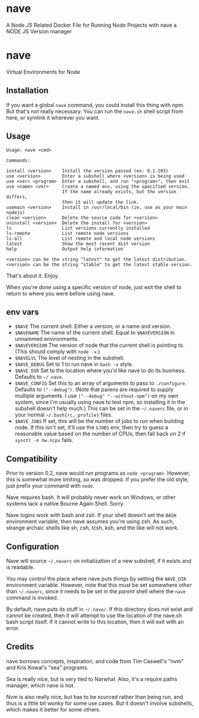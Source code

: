 nave
====

A Node.JS Related Docker File for Running Node Projects with nave a NODE.JS Version manager

# nave

Virtual Environments for Node

## Installation

If you want a global `nave` command, you could install this thing with npm.
But that's not really necessary.  You can run the `nave.sh` shell script
from here, or symlink it wherever you want.

## Usage

    Usage: nave <cmd>

    Commands:

    install <version>    Install the version passed (ex: 0.1.103)
    use <version>        Enter a subshell where <version> is being used
    use <ver> <program>  Enter a subshell, and run "<program>", then exit
    use <name> <ver>     Create a named env, using the specified version.
                         If the name already exists, but the version differs,
                         then it will update the link.
    usemain <version>    Install in /usr/local/bin (ie, use as your main nodejs)
    clean <version>      Delete the source code for <version>
    uninstall <version>  Delete the install for <version>
    ls                   List versions currently installed
    ls-remote            List remote node versions
    ls-all               List remote and local node versions
    latest               Show the most recent dist version
    help                 Output help information

    <version> can be the string "latest" to get the latest distribution.
    <version> can be the string "stable" to get the latest stable version.

That's about it.  Enjoy.

When you're done using a specific version of node, just exit the shell to return
to where you were before using nave.

## env vars

* `$NAVE` The current shell.  Either a version, or a name and version.
* `$NAVENAME` The name of the current shell.  Equal to `$NAVEVERSION` in
  unnammed environments.
* `$NAVEVERSION` The version of node that the current shell is pointing
  to.  (This should comply with `node -v`.)
* `$NAVELVL` The level of nesting in the subshell.
* `$NAVE_DEBUG` Set to 1 to run nave in `bash -x` style.
* `$NAVE_DIR` Set to the location where you'd like nave to do its
  business.  Defaults to `~/.nave`.
* `$NAVE_CONFIG` Set this to an array of arguments to pass to
  `./configure`.  Defaults to `("--debug")`.  (Note that parens are
  required to supply multiple arguments.  I use `("--debug"
  "--without-npm")` on my own system, since I'm usually using nave to
  test npm, so installing it in the subshell doesn't help much.)  This
  can be set in the `~/.naverc` file, or in your normal
  `~/.bash{rc,_profile}` files.
* `$NAVE_JOBS` If set, this will be the number of jobs to run when
  building node.  If this isn't set, it'll use the `$JOBS` env, then try
  to guess a reasonable value based on the number of CPUs, then fall
  back on 2 if `sysctl -n hw.ncpu` fails.

## Compatibility

Prior to version 0.2, nave would run programs as `node <program>`.
However, this is somewhat more limiting, so was dropped.  If you prefer the
old style, just prefix your command with `node`.

Nave requires bash.  It will probably never work on Windows, or other systems
lack a native Bourne Again Shell.  Sorry.

Nave logins work with bash and zsh.  If your shell doesn't set the
`BASH` environment variable, then nave assumes you're using zsh.  As
such, strange archaic shells like sh, csh, tcsh, ksh, and the like will not
work.


## Configuration

Nave will source `~/.naverc` on initialization of a new subshell, if it
exists and is readable.

You may control the place where nave puts things by setting the
`NAVE_DIR` environment variable.  However, note that this must be set
somewhere *other* than `~/.naverc`, since it needs to be set in the
*parent* shell where the `nave` command is invoked.

By default, nave puts its stuff in `~/.nave/`.  If this directory does
not exist and cannot be created, then it will attempt to use the location
of the nave.sh bash script itself.  If it cannot write to this location,
then it will exit with an error.

## Credits

nave borrows concepts, inspiration, and code from Tim Caswell's "nvm" and Kris
Kowal's "sea" programs.

Sea is really nice, but is very tied to Narwhal.  Also, it's a require.paths
manager, which nave is not.

Nvm is also really nice, but has to be sourced rather than being run, and
thus is a little bit wonky for some use cases.  But it doesn't involve
subshells, which makes it better for some others.
